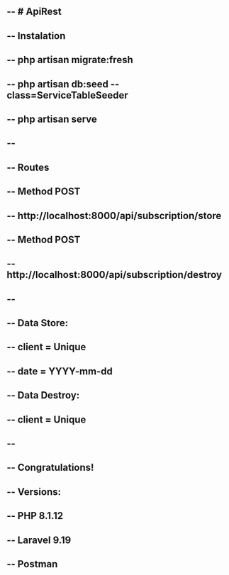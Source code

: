 -- # ApiRest
-- 
-- Instalation
-- 
-- php artisan migrate:fresh
-- 
-- php artisan db:seed --class=ServiceTableSeeder
-- 
-- php artisan serve
-- 
-- 
-- 
-- Routes
-- 
-- Method POST
-- 
-- http://localhost:8000/api/subscription/store
-- 
-- Method POST
-- 
-- http://localhost:8000/api/subscription/destroy
-- 
-- 
-- 
-- Data Store:
-- 
-- client = Unique
-- 
-- date   = YYYY-mm-dd
-- 
-- Data Destroy:
-- 
-- client = Unique
-- 
-- 
-- 
-- Congratulations!
-- 
-- Versions:
-- 
-- PHP 8.1.12
-- 
-- Laravel 9.19
-- 
-- Postman 
-- 
